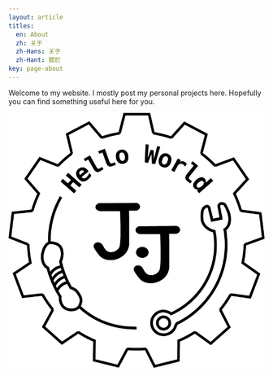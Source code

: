 ```yaml
---
layout: article
titles:
  en: About
  zh: 关于
  zh-Hans: 关于
  zh-Hant: 關於
key: page-about
---
```


Welcome to my website.
I mostly post my personal projects here.
Hopefully you can find something useful here for you.

![Logo](/assets/logo.png)
